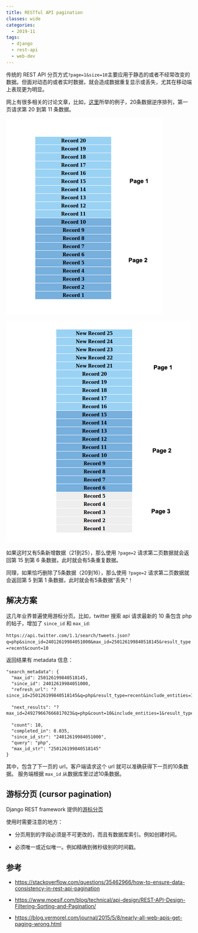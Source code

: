 ```yaml
---
title: RESTful API pagination
classes: wide
categories:
  - 2019-11
tags:
  - django
  - rest-api
  - web-dev
---
```



传统的 REST API 分页方式`?page=1&size=10`主要应用于静态的或者不经常改变的数据。但面对动态的或者实时数据，就会造成数据重复显示或丢失，尤其在移动端上表现更为明显。

网上有很多相关的讨论文章，比如，[这里](https://www.sitepoint.com/paginating-real-time-data-cursor-based-pagination/)所举的例子，20条数据逆序排列，第一页请求第 20 到第 11 条数据。

![page 1](/assets/images/2019/11/page1.png)

![page 2](/assets/images/2019/11/page2.png)

如果这时又有5条新增数据（21到25），那么使用 `?page=2` 请求第二页数据就会返回第 15 到第 6 条数据，此时就会有5条重复数据。

同理，如果恰巧删除了5条数据（20到16），那么使用 `?page=2` 请求第二页数据就会返回第 5 到第 1 条数据，此时就会有5条数据“丢失”！

## 解决方案

这几年业界普遍使用游标分页。比如，twitter 搜索 api 请求最新的 10 条包含 php 的帖子，增加了 `since_id` 和 `max_id`:

`https://api.twitter.com/1.1/search/tweets.json?q=php&since_id=24012619984051000&max_id=250126199840518145&result_type=recent&count=10`

返回结果有 metadata 信息：

```
"search_metadata": {
  "max_id": 250126199840518145,
  "since_id": 24012619984051000,
  "refresh_url": "?since_id=250126199840518145&q=php&result_type=recent&include_entities=1",

  "next_results": "?max_id=249279667666817023&q=php&count=10&include_entities=1&result_type=recent",

  "count": 10,
  "completed_in": 0.035,
  "since_id_str": "24012619984051000",
  "query": "php",
  "max_id_str": "250126199840518145"
}
```

其中，包含了下一页的 url，客户端请求这个 url 就可以准确获得下一页的10条数据。 服务端根据 `max_id` 从数据库里过滤10条数据。

## 游标分页 (cursor pagination)

Django REST framework 提供的[游标分页](https://www.django-rest-framework.org/api-guide/pagination/#cursorpagination)

使用时需要注意的地方：

- 分页用到的字段必须是不可更改的，而且有数据库索引。例如创建时间。

- 必须唯一或近似唯一。例如精确到微秒级别的时间戳。



## 参考

- https://stackoverflow.com/questions/35462966/how-to-ensure-data-consistency-in-rest-api-pagination

- https://www.moesif.com/blog/technical/api-design/REST-API-Design-Filtering-Sorting-and-Pagination/

- https://blog.vermorel.com/journal/2015/5/8/nearly-all-web-apis-get-paging-wrong.html
